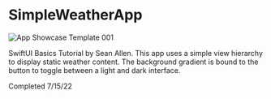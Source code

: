 # SimpleWeatherApp

![App Showcase Template 001](https://user-images.githubusercontent.com/110639779/212137346-1938eafc-3538-42df-abf1-24e0e4085286.jpeg)


SwiftUI Basics Tutorial by Sean Allen. This app uses a simple view hierarchy to display static weather content. The background gradient is bound to the button to toggle between a light and dark interface.


Completed 7/15/22